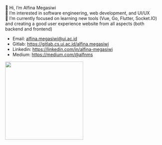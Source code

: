 👋 Hi, I’m Alfina Megasiwi <br>
👀 I’m interested in software engineering, web development, and UI/UX <br>
🌱 I’m currently focused on learning new tools (Vue, Go, Flutter, Socket.IO) and creating a good user experience website from all aspects (both backend and frontend) <br>
- Email: alfina.megasiwi@ui.ac.id <br>
- Gitlab: https://gitlab.cs.ui.ac.id/alfina.megasiwi <br>
- Linkedin: https://linkedin.com/in/alfina-megasiwi <br>
- Medium: https://medium.com/@alfnms <br>

<img src="https://media.giphy.com/media/JWvlA6ZAY4XHMEzAby/giphy.gif" width="250" height="250"/>

<!---
alfina-megasiwi/alfina-megasiwi is a ✨ special ✨ repository because its `README.md` (this file) appears on your GitHub profile.
You can click the Preview link to take a look at your changes.
--->
